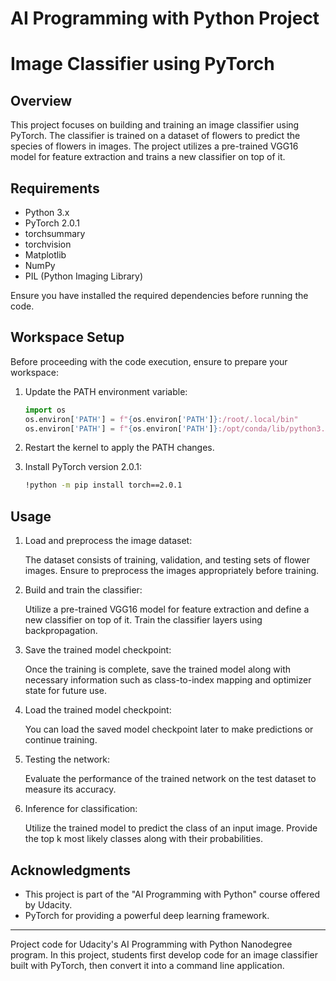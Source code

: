 # AI Programming with Python Project
# Image Classifier using PyTorch

## Overview

This project focuses on building and training an image classifier using PyTorch. The classifier is trained on a dataset of flowers to predict the species of flowers in images. The project utilizes a pre-trained VGG16 model for feature extraction and trains a new classifier on top of it.

## Requirements

- Python 3.x
- PyTorch 2.0.1
- torchsummary
- torchvision
- Matplotlib
- NumPy
- PIL (Python Imaging Library)

Ensure you have installed the required dependencies before running the code.

## Workspace Setup

Before proceeding with the code execution, ensure to prepare your workspace:

1. Update the PATH environment variable:

    ```python
    import os
    os.environ['PATH'] = f"{os.environ['PATH']}:/root/.local/bin"
    os.environ['PATH'] = f"{os.environ['PATH']}:/opt/conda/lib/python3.6/site-packages"
    ```

2. Restart the kernel to apply the PATH changes.

3. Install PyTorch version 2.0.1:

    ```bash
    !python -m pip install torch==2.0.1
    ```

## Usage

1. Load and preprocess the image dataset:

    The dataset consists of training, validation, and testing sets of flower images. Ensure to preprocess the images appropriately before training.

2. Build and train the classifier:

    Utilize a pre-trained VGG16 model for feature extraction and define a new classifier on top of it. Train the classifier layers using backpropagation.

3. Save the trained model checkpoint:

    Once the training is complete, save the trained model along with necessary information such as class-to-index mapping and optimizer state for future use.

4. Load the trained model checkpoint:

    You can load the saved model checkpoint later to make predictions or continue training.

5. Testing the network:

    Evaluate the performance of the trained network on the test dataset to measure its accuracy.

6. Inference for classification:

    Utilize the trained model to predict the class of an input image. Provide the top k most likely classes along with their probabilities.

## Acknowledgments

- This project is part of the "AI Programming with Python" course offered by Udacity.
- PyTorch for providing a powerful deep learning framework.

---
Project code for Udacity's AI Programming with Python Nanodegree program. In this project, students first develop code for an image classifier built with PyTorch, then convert it into a command line application.
